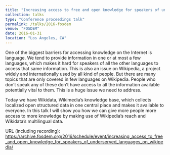 ```yaml
---
title: "Increasing access to free and open knowledge for speakers of underserved languages on Wikipedia"
collection: talks
type: "Conference proceedings talk"
permalink: /talks/2016-fosdem
venue: "FOSDEM"
date: 2016-01-31
location: "Los Angeles, CA"
---
```


One of the biggest barriers for accessing knowledge on the Internet is language. We tend to provide information in one or at most a few languages, which makes it hard for speakers of all the other languages to access that same information. This is also an issue on Wikipedia, a project widely and internationally used by all kind of people. But there are many topics that are only covered in few languages on Wikipedia. People who don’t speak any of these don’t have access to all the information available potentially vital to them. This is a huge issue we need to address.

Today we have Wikidata, Wikimedia’s knowledge base, which collects localized open structured data in one central place and makes it available to everyone. In this talk I will show you how we can give more people more access to more knowledge by making use of Wikipedia’s reach and Wikidata’s multilingual data.

URL (including recording): https://archive.fosdem.org/2016/schedule/event/increasing_access_to_free_and_open_knowledge_for_speakers_of_underserved_languages_on_wikipedia/
